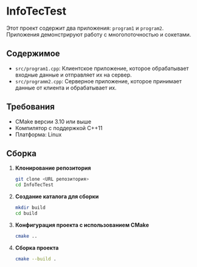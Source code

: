 # InfoTecTest

Этот проект содержит два приложения: `program1` и `program2`. Приложения демонстрируют работу с многопоточностью и сокетами.

## Содержимое

- `src/program1.cpp`: Клиентское приложение, которое обрабатывает входные данные и отправляет их на сервер.
- `src/programm2.cpp`: Серверное приложение, которое принимает данные от клиента и обрабатывает их.

## Требования

- CMake версии 3.10 или выше
- Компилятор с поддержкой C++11
- Платформа: Linux

## Сборка

1. **Клонирование репозитория**
   ```bash
   git clone <URL репозитория>
   cd InfoTecTest
    ```
2. **Создание каталога для сборки**
    
    ```bash
    mkdir build
    cd build
   ```
3. **Конфигурация проекта с использованием CMake**
   ```bash
   cmake ..
    ```
4. **Сборка проекта**
    ```bash
    cmake --build . 
   ```
